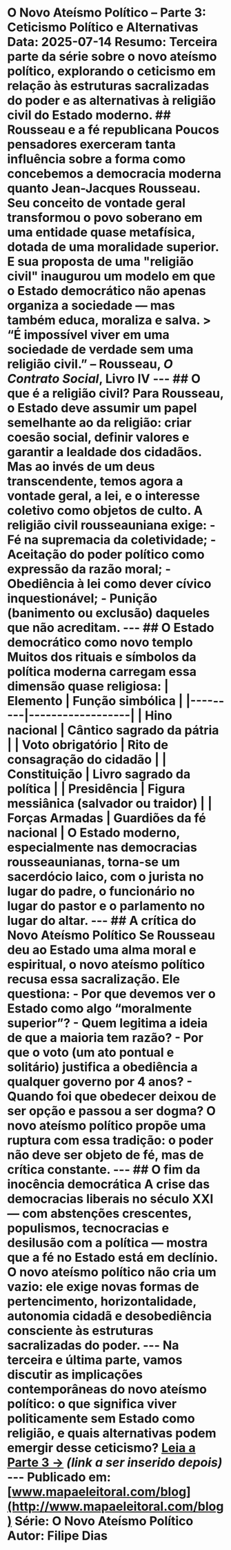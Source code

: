 # O Novo Ateísmo Político – Parte 3: Ceticismo Político e Alternativas **Data**: 2025-07-14 **Resumo**: Terceira parte da série sobre o novo ateísmo político, explorando o ceticismo em relação às estruturas sacralizadas do poder e as alternativas à religião civil do Estado moderno. ## Rousseau e a fé republicana Poucos pensadores exerceram tanta influência sobre a forma como concebemos a democracia moderna quanto **Jean-Jacques Rousseau**. Seu conceito de **vontade geral** transformou o povo soberano em uma entidade quase metafísica, dotada de uma moralidade superior. E sua proposta de uma **"religião civil"** inaugurou um modelo em que o Estado democrático não apenas organiza a sociedade — mas também **educa, moraliza e salva**. > “É impossível viver em uma sociedade de verdade sem uma religião civil.” – Rousseau, *O Contrato Social*, Livro IV --- ## O que é a religião civil? Para Rousseau, o Estado deve assumir um papel semelhante ao da religião: criar coesão social, definir valores e garantir a lealdade dos cidadãos. Mas ao invés de um deus transcendente, temos agora a **vontade geral**, a **lei**, e o **interesse coletivo** como objetos de culto. A religião civil rousseauniana exige: - Fé na supremacia da coletividade; - Aceitação do poder político como expressão da razão moral; - Obediência à lei como dever cívico inquestionável; - Punição (banimento ou exclusão) daqueles que não acreditam. --- ## O Estado democrático como novo templo Muitos dos rituais e símbolos da política moderna carregam essa dimensão quase religiosa: | Elemento | Função simbólica | |---------|------------------| | **Hino nacional** | Cântico sagrado da pátria | | **Voto obrigatório** | Rito de consagração do cidadão | | **Constituição** | Livro sagrado da política | | **Presidência** | Figura messiânica (salvador ou traidor) | | **Forças Armadas** | Guardiões da fé nacional | O Estado moderno, especialmente nas democracias rousseaunianas, torna-se um **sacerdócio laico**, com o **jurista no lugar do padre**, o **funcionário no lugar do pastor** e o **parlamento no lugar do altar**. --- ## A crítica do Novo Ateísmo Político Se Rousseau deu ao Estado uma alma moral e espiritual, o **novo ateísmo político** recusa essa sacralização. Ele questiona: - Por que devemos ver o Estado como algo “moralmente superior”? - Quem legitima a ideia de que a maioria tem razão? - Por que o voto (um ato pontual e solitário) justifica a obediência a qualquer governo por 4 anos? - Quando foi que obedecer deixou de ser opção e passou a ser dogma? O novo ateísmo político propõe uma ruptura com essa tradição: **o poder não deve ser objeto de fé, mas de crítica constante**. --- ## O fim da inocência democrática A crise das democracias liberais no século XXI — com abstenções crescentes, populismos, tecnocracias e desilusão com a política — mostra que **a fé no Estado está em declínio**. O novo ateísmo político não cria um vazio: ele exige **novas formas de pertencimento**, **horizontalidade**, **autonomia cidadã** e **desobediência consciente** às estruturas sacralizadas do poder. --- Na terceira e última parte, vamos discutir as **implicações contemporâneas do novo ateísmo político**: o que significa viver politicamente **sem Estado como religião**, e quais alternativas podem emergir desse ceticismo? [Leia a Parte 3 →](#) *(link a ser inserido depois)* --- Publicado em: [www.mapaeleitoral.com/blog](http://www.mapaeleitoral.com/blog) Série: O Novo Ateísmo Político Autor: Filipe Dias
